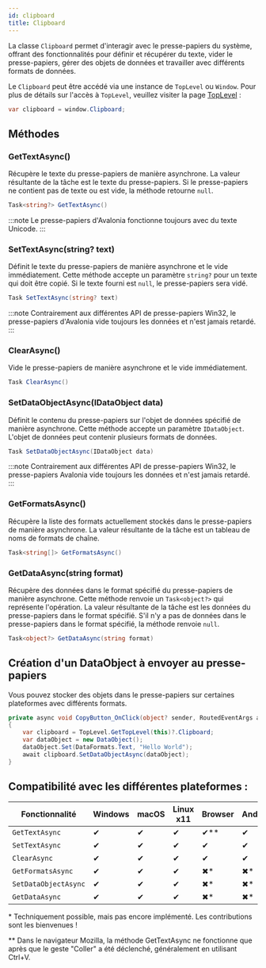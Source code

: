 ```yaml
---
id: clipboard
title: Clipboard
---
```


La classe `Clipboard` permet d'interagir avec le presse-papiers du système, offrant des fonctionnalités pour définir et récupérer du texte, vider le presse-papiers, gérer des objets de données et travailler avec différents formats de données.

<GitHubSampleLink title="Clipboard" link="https://github.com/AvaloniaUI/AvaloniaUI.QuickGuides/tree/main/ClipboardOps"/>

Le `Clipboard` peut être accédé via une instance de `TopLevel` ou `Window`. Pour plus de détails sur l'accès à `TopLevel`, veuillez visiter la page [TopLevel](../toplevel) :
```cs
var clipboard = window.Clipboard;
```

## Méthodes

### GetTextAsync()

Récupère le texte du presse-papiers de manière asynchrone. La valeur résultante de la tâche est le texte du presse-papiers. Si le presse-papiers ne contient pas de texte ou est vide, la méthode retourne `null`.

```cs
Task<string?> GetTextAsync()
```

:::note
Le presse-papiers d'Avalonia fonctionne toujours avec du texte Unicode.
:::

### SetTextAsync(string? text)
Définit le texte du presse-papiers de manière asynchrone et le vide immédiatement. Cette méthode accepte un paramètre `string?` pour un texte qui doit être copié. Si le texte fourni est `null`, le presse-papiers sera vidé.

```cs
Task SetTextAsync(string? text)
```

:::note
Contrairement aux différentes API de presse-papiers Win32, le presse-papiers d'Avalonia vide toujours les données et n'est jamais retardé.
:::

### ClearAsync()
Vide le presse-papiers de manière asynchrone et le vide immédiatement.

```cs
Task ClearAsync()
```

### SetDataObjectAsync(IDataObject data)
Définit le contenu du presse-papiers sur l'objet de données spécifié de manière asynchrone. Cette méthode accepte un paramètre `IDataObject`. L'objet de données peut contenir plusieurs formats de données.

```cs
Task SetDataObjectAsync(IDataObject data)
```

:::note
Contrairement aux différentes API de presse-papiers Win32, le presse-papiers Avalonia vide toujours les données et n'est jamais retardé.
:::

### GetFormatsAsync()
Récupère la liste des formats actuellement stockés dans le presse-papiers de manière asynchrone. La valeur résultante de la tâche est un tableau de noms de formats de chaîne.

```cs
Task<string[]> GetFormatsAsync()
```

### GetDataAsync(string format)
Récupère des données dans le format spécifié du presse-papiers de manière asynchrone. Cette méthode renvoie un `Task<object?>` qui représente l'opération. La valeur résultante de la tâche est les données du presse-papiers dans le format spécifié. S'il n'y a pas de données dans le presse-papiers dans le format spécifié, la méthode renvoie `null`.

```cs
Task<object?> GetDataAsync(string format)
```

## Création d'un DataObject à envoyer au presse-papiers

Vous pouvez stocker des objets dans le presse-papiers sur certaines plateformes avec différents formats.

```csharp title='C#'
private async void CopyButton_OnClick(object? sender, RoutedEventArgs args)
{
    var clipboard = TopLevel.GetTopLevel(this)?.Clipboard;
    var dataObject = new DataObject();
    dataObject.Set(DataFormats.Text, "Hello World");
    await clipboard.SetDataObjectAsync(dataObject);
}
```

## Compatibilité avec les différentes plateformes :

| Fonctionnalité        |  Windows | macOS | Linux x11 | Browser | Android |  iOS |
|---------------|-------|-------|-------|-------|-------|-------|
| `GetTextAsync` | ✔ | ✔ | ✔ | ✔** | ✔ | ✔ |
| `SetTextAsync` | ✔ | ✔ | ✔ | ✔ | ✔ | ✔ |
| `ClearAsync` | ✔ | ✔ | ✔ | ✔ | ✔ | ✔ |
| `GetFormatsAsync` | ✔ | ✔ | ✔ | ✖* | ✖* | ✖* |
| `SetDataObjectAsync` | ✔ | ✔ | ✔ | ✖* | ✖* | ✖* |
| `GetDataAsync` | ✔ | ✔ | ✔ | ✖* | ✖* | ✖* |

\* Techniquement possible, mais pas encore implémenté. Les contributions sont les bienvenues !

** Dans le navigateur Mozilla, la méthode GetTextAsync ne fonctionne que après que le geste "Coller" a été déclenché, généralement en utilisant Ctrl+V.